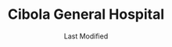 ---
layout: location-page
date: Last Modified
description: "Local COVID-19 testing is available at Cibola General Hospital in Grants, New Mexico, USA."
permalink: "locations/new-mexico/grants/cibola-general-hospital/"
tags:
  - locations
  - new-mexico
title: Cibola General Hospital
state: New Mexico
stateAbbr: NM
hood: "Cibola"
address: "1016 Roosevelt Ave"
city: "Grants"
zip: "87020"
mapUrl: "http://maps.apple.com/?q=Cibola+General+Hospital&address=1016+Roosevelt+Ave,Grants,New+Mexico,87020"
locationType: Walk-in
phone: "505-287-4446"
website: "www.cibolahospital.com"
onlineBooking: undefined
closed: undefined
closedUpdate: April 16th, 2020
notes: "By appointment only. Requires phone screen."
days: Hours unknown
ctaMessage: Learn more
ctaUrl: "www.cibolahospital.com"
---